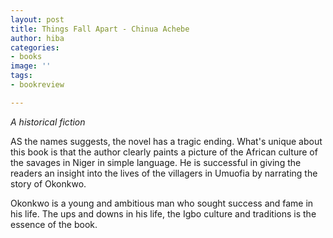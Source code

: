 ```yaml
---
layout: post
title: Things Fall Apart - Chinua Achebe
author: hiba
categories:
- books
image: ''
tags:
- bookreview

---
```

_A historical fiction_

AS the names suggests, the novel has a tragic ending. What's unique about this book is that the author clearly paints a picture of the African culture of the savages in Niger in simple language. He is successful in giving the readers an insight into the lives of the villagers in Umuofia by narrating the story of Okonkwo.

Okonkwo is a young and ambitious man who sought success and fame in his life. The ups and downs in his life, the Igbo culture and traditions is the essence of the book. 